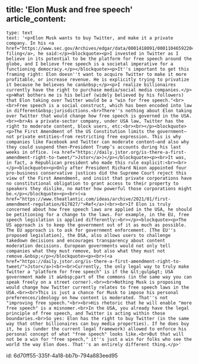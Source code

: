 title: 'Elon Musk and free speech'
article_content:
  -
    type: text
    text: '<p>Elon Musk wants to buy Twitter, and make it a private company. In his <a href="https://www.sec.gov/Archives/edgar/data/0001418091/000110465922045641/tm2212748d1_sc13da.htm">SEC filing</a>, he said:</p><blockquote><p>I invested in Twitter as I believe in its potential to be the platform for free speech around the globe, and I believe free speech is a societal imperative for a functioning democracy.</p></blockquote><p>It''s important to get this framing right: Elon doesn''t want to acquire Twitter to make it more profitable, or increase revenue. He is explicitly trying to privatize it because he believes he can&nbsp;</p><p>I realize billionaires currently have the right to purchase media/social media companies.</p><p>What bothers me is his belief (widely believed by his followers) that Elon taking over Twitter would be a "win for free speech."<br><br>Free speech is a social construct, which has been encoded into law in different&nbsp;jurisdictions.<br>There''s nothing about Elon taking over Twitter that would change how free speech is governed in the USA.<br><br>As a private-sector company, under USA law, Twitter has the right to moderate content, block users, etc:<br><br></p><blockquote><p>The First Amendment of the US Constitution limits the government—not private entities—from restricting free expression. This is why companies like Facebook and Twitter can moderate content—and also why they could suspend then-President Trump’s accounts during his last weeks in office. (<a href="https://daily.jstor.org/is-there-a-first-amendment-right-to-tweet/">Jstor</a>)</p></blockquote><p><br>It was, in fact, a Republican president who made this rule explicit:<br><br></p><blockquote><p>Only after President Richard Nixon appointed four pro-business conservative justices did the Supreme Court reject this view of the First Amendment, and insist that private corporations have no constitutional obligation to grant access to their property to speakers they dislike, no matter how powerful those corporations might be.</p></blockquote><p><br>(<a href="https://www.theatlantic.com/ideas/archive/2021/01/first-amendment-regulation/617827/">Ref</a>)<br><br>If Elon is truly concerned about how free speech laws are applied in the USA, he should be petitioning for a change to the laws. For example, in the EU, free speech legislation is applied differently:<br></p><blockquote><p>The US approach is to keep the government out of it as much as possible. The EU approach is to ask for government enforcement. [The EU''s proposed legislation], the DSA, also allows users to challenge takedown decisions and encourages transparency about content moderation decisions. European governments would not only tell companies what they must remove, but also what they must not remove.&nbsp;</p></blockquote><p><br>(<a href="https://daily.jstor.org/is-there-a-first-amendment-right-to-tweet/">Jstor</a>)<br><br>Currently, the only legal way to truly make Twitter a "platform for free speech" is if the &lt;gulp&gt; USA government made it a&nbsp;part of the commons (in the same way you can speak freely on a street corner).<br><br>Nothing Musk is proposing would change how Twitter currently relates to free speech laws in the USA.<br><br>This is just a chance for Musk to impose his personal preferences/ideology on how content is moderated. That''s not "improving free speech."<br><br>His rhetoric that he will enable "more free speech" is a misnomer.<br>In the USA, you already have the legal principle of free speech, and Twitter is acting within those boundaries.<br>So yes: Elon has the right to buy Twitter (in the same way that other billionaires can buy media properties). If he does buy it, he is (under the current legal framework) allowed to enforce his personal concept of what "free speech" looks like.<br>But that will not be a win for "free speech," it''s just a win for folks who see the world the way Elon does. That''s an entirely different thing.</p>'
id: 6d70ff55-335f-4a18-bb7b-794a883eed95
